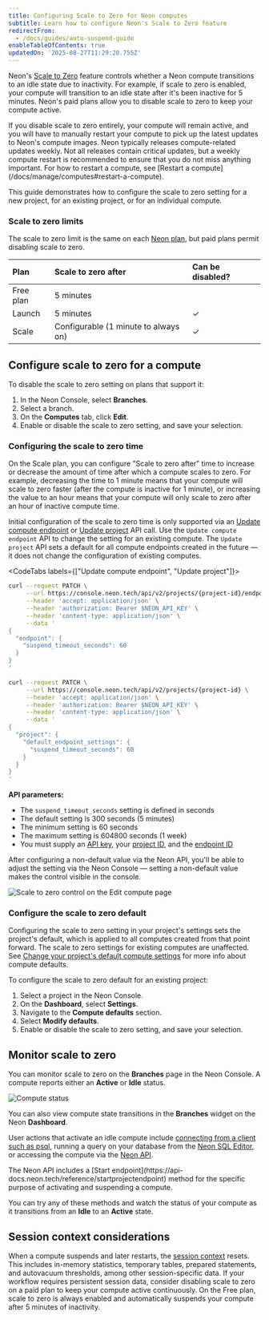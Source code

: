 ```yaml
---
title: Configuring Scale to Zero for Neon computes
subtitle: Learn how to configure Neon's Scale to Zero feature
redirectFrom:
  - /docs/guides/auto-suspend-guide
enableTableOfContents: true
updatedOn: '2025-08-27T11:29:20.755Z'
---
```


Neon's [Scale to Zero](/docs/introduction/scale-to-zero) feature controls whether a Neon compute transitions to an idle state due to inactivity. For example, if scale to zero is enabled, your compute will transition to an idle state after it's been inactive for 5 minutes. Neon's paid plans allow you to disable scale to zero to keep your compute active.

<Admonition type="important">
If you disable scale to zero entirely, your compute will remain active, and you will have to manually restart your compute to pick up the latest updates to Neon's compute images. Neon typically releases compute-related updates weekly. Not all releases contain critical updates, but a weekly compute restart is recommended to ensure that you do not miss anything important. For how to restart a compute, see [Restart a compute](/docs/manage/computes#restart-a-compute). 
</Admonition>

This guide demonstrates how to configure the scale to zero setting for a new project, for an existing project, or for an individual compute.

### Scale to zero limits

The scale to zero limit is the same on each [Neon plan](/docs/introduction/plans), but paid plans permit disabling scale to zero.

| Plan      | Scale to zero after                  | Can be disabled? |
| :-------- | :----------------------------------- | :--------------- |
| Free plan | 5 minutes                            |                  |
| Launch    | 5 minutes                            | &check;          |
| Scale     | Configurable (1 minute to always on) | &check;          |

## Configure scale to zero for a compute

To disable the scale to zero setting on plans that support it:

1. In the Neon Console, select **Branches**.
1. Select a branch.
1. On the **Computes** tab, click **Edit**.
1. Enable or disable the scale to zero setting, and save your selection.

### Configuring the scale to zero time

On the Scale plan, you can configure "Scale to zero after" time to increase or decrease the amount of time after which a compute scales to zero. For example, decreasing the time to 1 minute means that your compute will scale to zero faster (after the compute is inactive for 1 minute), or increasing the value to an hour means that your compute will only scale to zero after an hour of inactive compute time.

Initial configuration of the scale to zero time is only supported via an [Update compute endpoint](https://api-docs.neon.tech/reference/updateprojectendpoint#/) or [Update project](https://api-docs.neon.tech/reference/updateproject#/) API call. Use the `Update compute endpoint` API to change the setting for an existing compute. The `Update project` API sets a default for all compute endpoints created in the future — it does not change the configuration of existing computes.

<CodeTabs labels={["Update compute endpoint", "Update project"]}>

```bash
curl --request PATCH \
     --url https://console.neon.tech/api/v2/projects/{project-id}/endpoints/{endpoint-id} \
     --header 'accept: application/json' \
     --header 'authorization: Bearer $NEON_API_KEY' \
     --header 'content-type: application/json' \
     --data '
{
  "endpoint": {
    "suspend_timeout_seconds": 60
  }
}
'
```

```bash
curl --request PATCH \
     --url https://console.neon.tech/api/v2/projects/{project-id} \
     --header 'accept: application/json' \
     --header 'authorization: Bearer $NEON_API_KEY' \
     --header 'content-type: application/json' \
     --data '
{
  "project": {
    "default_endpoint_settings": {
      "suspend_timeout_seconds": 60
    }
  }
}
'
```

</CodeTabs>

**API parameters:**

- The `suspend_timeout_seconds` setting is defined in seconds
- The default setting is 300 seconds (5 minutes)
- The minimum setting is 60 seconds
- The maximum setting is 604800 seconds (1 week)
- You must supply an [API key](/docs/manage/api-keys), your [project ID](/docs/reference/glossary#project-id), and the [endpoint ID](/docs/reference/glossary#endpoint-id)

After configuring a non-default value via the Neon API, you'll be able to adjust the setting via the Neon Console — setting a non-default value makes the control visible in the console.

![Scale to zero control on the Edit compute page](/docs/guides/scale_to_zero_setting.png)

### Configure the scale to zero default

Configuring the scale to zero setting in your project's settings sets the project's default, which is applied to all computes created from that point forward. The scale to zero settings for existing computes are unaffected. See [Change your project's default compute settings](/docs/manage/projects#change-your-projects-default-compute-settings) for more info about compute defaults.

To configure the scale to zero default for an existing project:

1. Select a project in the Neon Console.
1. On the **Dashboard**, select **Settings**.
1. Navigate to the **Compute defaults** section.
1. Select **Modify defaults**.
1. Enable or disable the scale to zero setting, and save your selection.

## Monitor scale to zero

You can monitor scale to zero on the **Branches** page in the Neon Console. A compute reports either an **Active** or **Idle** status.

![Compute status](/docs/connect/compute_endpoint_state.png)

You can also view compute state transitions in the **Branches** widget on the Neon **Dashboard**.

User actions that activate an idle compute include [connecting from a client such as psql](/docs/connect/query-with-psql-editor), running a query on your database from the [Neon SQL Editor](/docs/get-started/query-with-neon-sql-editor), or accessing the compute via the [Neon API](https://api-docs.neon.tech/reference/getting-started-with-neon-api).

<Admonition type="info">
The Neon API includes a [Start endpoint](https://api-docs.neon.tech/reference/startprojectendpoint) method for the specific purpose of activating and suspending a compute.
</Admonition>

You can try any of these methods and watch the status of your compute as it transitions from an **Idle** to an **Active** state.

## Session context considerations

When a compute suspends and later restarts, the [session context](/docs/reference/compatibility#session-context) resets. This includes in-memory statistics, temporary tables, prepared statements, and autovacuum thresholds, among other session-specific data. If your workflow requires persistent session data, consider disabling scale to zero on a paid plan to keep your compute active continuously. On the Free plan, scale to zero is always enabled and automatically suspends your compute after 5 minutes of inactivity.

<NeedHelp/>
